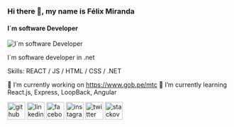### Hi there 👋, my name is Félix Miranda
#### I´m software Developer
![I´m software Developer](https://arturssmirnovs.github.io/github-profile-readme-generator/images/banner.png)

I´m software developer in .net  

Skills: REACT / JS / HTML / CSS / .NET

🔭 I’m currently working on https://www.gob.pe/mtc 🌱 I’m currently learning React.js, Express, LoopBack, Angular 

[<img src='https://cdn.jsdelivr.net/npm/simple-icons@3.0.1/icons/github.svg' alt='github' height='40'>](https://github.com/felixmiranda)  [<img src='https://cdn.jsdelivr.net/npm/simple-icons@3.0.1/icons/linkedin.svg' alt='linkedin' height='40'>](https://www.linkedin.com/in/felix-miranda-robles-76550320//)  [<img src='https://cdn.jsdelivr.net/npm/simple-icons@3.0.1/icons/facebook.svg' alt='facebook' height='40'>](https://www.facebook.com/felixmirandarobles)  [<img src='https://cdn.jsdelivr.net/npm/simple-icons@3.0.1/icons/instagram.svg' alt='instagram' height='40'>](https://www.instagram.com/felixmiranda25/)  [<img src='https://cdn.jsdelivr.net/npm/simple-icons@3.0.1/icons/twitter.svg' alt='twitter' height='40'>](https://twitter.com/felixmirandar)  [<img src='https://cdn.jsdelivr.net/npm/simple-icons@3.0.1/icons/stackoverflow.svg' alt='stackoverflow' height='40'>](https://stackoverflow.com/users/931539/felix-miranda)  

